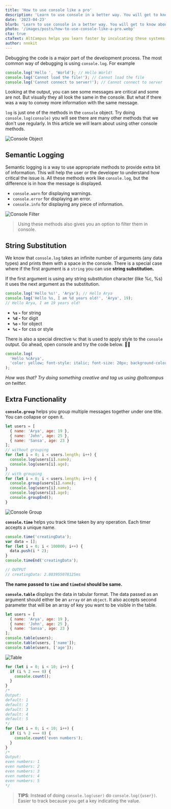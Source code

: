 ```yaml
---
title: 'How to use console like a pro'
description: 'Learn to use console in a better way. You will get to know about semantic logging, string substitution and other helper methods like group, count etc.'
date: '2023-04-23'
blurb: 'Learn to use console in a better way. You will get to know about semantic logging, string substitution and other helper methods like group, count etc.'
photo: '/images/posts/how-to-use-console-like-a-pro.webp'
cta: true
ctaText: AltCampus helps you learn faster by inculcating these systems as part of the learning model. 🙌
author: nnnkit
---
```


Debugging the code is a major part of the development process. The most common way of debugging is using `console.log`. For example

```js
console.log('Hello ', 'World'); // Hello World!
console.log('Cannot load the file!'); // Cannot load the file
console.log('Cannot connect to server!'); // Cannot connect to server
```

Looking at the output, you can see some messages are critical and some are not. But visually they all look the same in the console. But what if there was a way to convey more information with the same message.

`log` is just one of the methods in the `console` object. Try doing `console.log(console)` you will see there are many other methods that we don't use regularly. In this article we will learn about using other console methods.

![Console Object](/images/posts/how-to-use-console-like-a-pro/console.webp)

## Semantic Logging

Semantic logging is a way to use appropriate methods to provide extra bit of information. This will help the user or the developer to understand how critical the issue is. All these methods work like `console.log`, but the difference is in how the message is displayed.

- `console.warn` for displaying warnings.
- `console.error` for displaying an error.
- `console.info` for displaying any piece of information.

![Console Filter](/images/posts/how-to-use-console-like-a-pro/filter.webp)

> Using these methods also gives you an option to filter them in console.

## String Substitution

We know that `console.log` takes an infinite number of arguments (any data types) and prints them with a space in the console. There is a special case where if the first argument is a `string` you can use **string substitution.**

If the first argument is using any string substitution character (like %c, %s) it uses the next argument as the substitution.

```jsx
console.log('Hello %s!', 'Arya'); // Hello Arya
console.log('Hello %s, I am %d years old!', 'Arya', 19);
// Hello Arya, I am 19 years old!
```

- **`%s` -** for string
- **`%d` -** for digit
- **`%o` -** for object
- **`%c` -** for css or style

There is also a special directive `%c` that is used to apply style to the `console` output. Go ahead, open console and try the code below. 🤩🤩

```jsx
console.log(
  'Hello %cArya',
  'color: yellow; font-style: italic; font-size: 20px; background-color: black; padding: 2px;'
);
```

_How was that? Try doing something creative and tag us using @altcampus on twitter._

## Extra Functionality

**`console.group`** helps you group multiple messages together under one title. You can collapse or open it.

```jsx
let users = [
  { name: 'Arya', age: 19 },
  { name: 'John', age: 25 },
  { name: 'Sansa', age: 23 }
];
// without grouping
for (let i = 0; i < users.length; i++) {
  console.log(users[i].name);
  console.log(users[i].age);
}
// with grouping
for (let i = 0; i < users.length; i++) {
  console.group(users[i].name);
  console.log(users[i].name);
  console.log(users[i].age);
  console.groupEnd();
}
```

![Console Group](/images/posts/how-to-use-console-like-a-pro/group.webp)

**`console.time`** helps you track time taken by any operation. Each timer accepts a unique name.

```jsx
console.time('creatingData');
var data = [];
for (let i = 0; i < 100000; i++) {
  data.push(i * 2);
}
console.timeEnd('creatingData');

// OUTPUT
// creatingData: 2.803955078125ms
```

**The name passed to `time` and `timeEnd` should be same.**

**`console.table`** displays the data in tabular format. The data passed as an argument should either be an `array` or an `object`. It also accepts second parameter that will be an array of key you want to be visible in the table.

```jsx
let users = [
  { name: 'Arya', age: 19 },
  { name: 'John', age: 25 },
  { name: 'Sansa', age: 23 }
];
console.table(users);
console.table(users, ['name']);
console.table(users, ['age']);
```

![Table](/images/posts/how-to-use-console-like-a-pro/table.webp)

```jsx
for (let i = 0; i < 10; i++) {
  if (i % 2 === 0) {
    console.count();
  }
}
/*
Output:
default: 1
default: 2
default: 3
default: 4
default: 5
*/
for (let i = 0; i < 10; i++) {
  if (i % 2 === 0) {
    console.count('even numbers');
  }
}
/*
Output:
even numbers: 1
even numbers: 2
even numbers: 3
even numbers: 4
even numbers: 5
*/
```

> **TIPS**: Instead of doing `console.log(user)` do `console.log({user})`. Easier to track because you get a key indicating the value.
